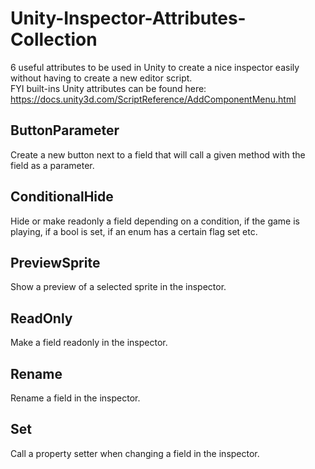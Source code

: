 # Unity-Inspector-Attributes-Collection
6 useful attributes to be used in Unity to create a nice inspector easily without having to create a new editor script.  
FYI built-ins Unity attributes can be found here: https://docs.unity3d.com/ScriptReference/AddComponentMenu.html

## ButtonParameter

Create a new button next to a field that will call a given method with the field as a parameter.

## ConditionalHide

Hide or make readonly a field depending on a condition, if the game is playing, if a bool is set, if an enum has a certain flag set etc.

## PreviewSprite

Show a preview of a selected sprite in the inspector.

## ReadOnly

Make a field readonly in the inspector.

## Rename

Rename a field in the inspector.

## Set

Call a property setter when changing a field in the inspector.
